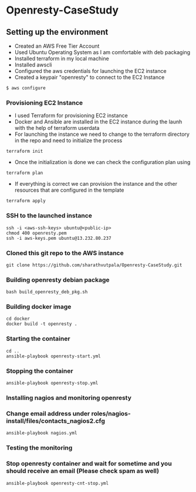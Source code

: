 # Openresty-CaseStudy

## Setting up the environment
* Created an AWS Free Tier Account
* Used Ubuntu Operating System as I am comfortable with deb packaging
* Installed terraform in my local machine
* Installed awscli 
* Configured the aws credentials for launching the EC2 instance
* Created a keypair "openresty" to connect to the EC2 Instance

```
$ aws configure

```

### Provisioning EC2 Instance
* I used Terraform for provisioning EC2 instance
* Docker and Ansible are installed in the EC2 instance during the launh with the help of terraform userdata 
* For launching the instance we need to change to the terraform directory in the repo and need to initialize the process

```
terraform init
```
* Once the initialization is done we can check the configuration plan using 
``` 
terraform plan 
```  

* If everything is correct we can provision the instance and the other resources that are configured in the template
```
terraform apply
```

### SSH to the launched instance 
```
ssh -i <aws-ssh-keys> ubuntu@<public-ip>
chmod 400 openresty.pem
ssh -i aws-keys.pem ubuntu@13.232.80.237
```

### Cloned this git repo to the AWS instance

```
git clone https://github.com/sharathvutpala/Openresty-CaseStudy.git
```


### Building openresty debian package

```
bash build_openresty_deb_pkg.sh
```

### Building docker image 

```
cd docker 
docker build -t openresty .
```

### Starting the container

```
cd ..
ansible-playbook openresty-start.yml
```

### Stopping the container

```
ansible-playbook openresty-stop.yml
```

### Installing nagios and monitoring openresty

### Change email address under roles/nagios-install/files/contacts_nagios2.cfg
```
ansible-playbook nagios.yml
```

### Testing the monitoring 
### Stop openresty container and wait for sometime and you should receive an email (Please check spam as well)

```
ansible-playbook openresty-cnt-stop.yml
```
